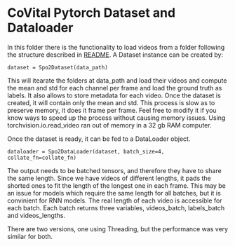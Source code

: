 # CoVital Pytorch Dataset and Dataloader

In this folder there is the functionality to load videos from a folder following the structure described in [README](../sample_data/README.md).
A Dataset instance can be created by:
```  
dataset = Spo2Dataset(data_path)
```  
This will itearate the folders at data_path and load their videos and compute the mean and std for each channel per frame and load the ground truth as labels. It also allows to store metadata for each video. Once the dataset is created, it will contain only the mean and std. This process is slow as to preserve memory, it does it frame per frame. Feel free to modify it if you know ways to speed up the process without causing memory issues. Using torchvision.io.read_video ran out of memory in a 32 gb RAM computer. 

Once the dataset is ready, it can be fed to a DataLoader object.

```  
dataloader = Spo2DataLoader(dataset, batch_size=4, collate_fn=collate_fn)
```  

The output needs to be batched tensors, and therefore they have to share the same length. Since we have videos of different lengths, it pads the shorted ones to fit the length of the longest one in each frame. This may be an issue for models which require the same length for all batches, but it is convinient for RNN models. The real length of each video is accessible for each batch. Each batch returns three variables, videos_batch, labels_batch and videos_lengths.

There are two versions, one using Threading, but the performance was very similar for both.
